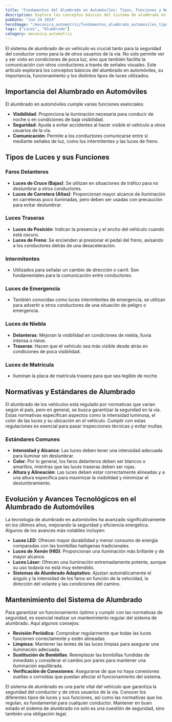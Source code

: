 ```yaml
---
title: "Fundamentos del Alumbrado en Automóviles: Tipos, Funciones y Normativas de Seguridad"
description: Explora los conceptos básicos del sistema de alumbrado en vehículos, conoce los diferentes tipos de luces, sus funciones esenciales y las normativas que aseguran la seguridad en la vía.
pubDate: "Jun 24 2024"
heroImage: "/mecanica_automotriz/fundamentos_alumbrado_automoviles_tipos_funciones_normativas.jpg"
tags: ["Luces", "Alumbrado"]
category: mecanica_automotriz
---
```


El sistema de alumbrado de un vehículo es crucial tanto para la seguridad del conductor como para la de otros usuarios de la vía. No solo permite ver y ser visto en condiciones de poca luz, sino que también facilita la comunicación con otros conductores a través de señales visuales. Este artículo explorará los conceptos básicos del alumbrado en automóviles, su importancia, funcionamiento y los distintos tipos de luces utilizados.

## Importancia del Alumbrado en Automóviles

El alumbrado en automóviles cumple varias funciones esenciales:

- **Visibilidad**: Proporciona la iluminación necesaria para conducir de noche o en condiciones de baja visibilidad.
- **Seguridad**: Ayuda a evitar accidentes al hacer visible el vehículo a otros usuarios de la vía.
- **Comunicación**: Permite a los conductores comunicarse entre sí mediante señales de luz, como los intermitentes y las luces de freno.

## Tipos de Luces y sus Funciones

### Faros Delanteros

- **Luces de Cruce (Bajas)**: Se utilizan en situaciones de tráfico para no deslumbrar a otros conductores.
- **Luces de Carretera (Altas)**: Proporcionan mayor alcance de iluminación en carreteras poco iluminadas, pero deben ser usadas con precaución para evitar deslumbrar.

### Luces Traseras

- **Luces de Posición**: Indican la presencia y el ancho del vehículo cuando está oscuro.
- **Luces de Freno**: Se encienden al presionar el pedal del freno, avisando a los conductores detrás de una desaceleración.

### Intermitentes

- Utilizados para señalar un cambio de dirección o carril. Son fundamentales para la comunicación entre conductores.

### Luces de Emergencia

- También conocidas como luces intermitentes de emergencia, se utilizan para advertir a otros conductores de una situación de peligro o emergencia.

### Luces de Niebla

- **Delanteras**: Mejoran la visibilidad en condiciones de niebla, lluvia intensa o nieve.
- **Traseras**: Hacen que el vehículo sea más visible desde atrás en condiciones de poca visibilidad.

### Luces de Matrícula

- Iluminan la placa de matrícula trasera para que sea legible de noche.

## Normativas y Estándares de Alumbrado

El alumbrado de los vehículos está regulado por normativas que varían según el país, pero en general, se busca garantizar la seguridad en la vía. Estas normativas especifican aspectos como la intensidad luminosa, el color de las luces y su ubicación en el vehículo. Cumplir con estas regulaciones es esencial para pasar inspecciones técnicas y evitar multas.

### Estándares Comunes

- **Intensidad y Alcance**: Las luces deben tener una intensidad adecuada para iluminar sin deslumbrar.
- **Color**: Por lo general, los faros delanteros deben ser blancos o amarillos, mientras que las luces traseras deben ser rojas.
- **Altura y Alineación**: Las luces deben estar correctamente alineadas y a una altura específica para maximizar la visibilidad y minimizar el deslumbramiento.

## Evolución y Avances Tecnológicos en el Alumbrado de Automóviles

La tecnología de alumbrado en automóviles ha avanzado significativamente en los últimos años, mejorando la seguridad y eficiencia energética. Algunos de los avances más notables incluyen:

- **Luces LED**: Ofrecen mayor durabilidad y menor consumo de energía comparadas con las bombillas halógenas tradicionales.
- **Luces de Xenón (HID)**: Proporcionan una iluminación más brillante y de mayor alcance.
- **Luces Láser**: Ofrecen una iluminación extremadamente potente, aunque su uso todavía no está muy extendido.
- **Sistemas de Alumbrado Adaptativo**: Ajustan automáticamente el ángulo y la intensidad de los faros en función de la velocidad, la dirección del volante y las condiciones del camino.

## Mantenimiento del Sistema de Alumbrado

Para garantizar un funcionamiento óptimo y cumplir con las normativas de seguridad, es esencial realizar un mantenimiento regular del sistema de alumbrado. Aquí algunos consejos:

- **Revisión Periódica**: Comprobar regularmente que todas las luces funcionen correctamente y estén alineadas.
- **Limpieza**: Mantener las lentes de las luces limpias para asegurar una iluminación adecuada.
- **Sustitución de Bombillas**: Reemplazar las bombillas fundidas de inmediato y considerar el cambio por pares para mantener una iluminación equilibrada.
- **Verificación de Conexiones**: Asegurarse de que no haya conexiones sueltas o corroídas que puedan afectar el funcionamiento del sistema.

El sistema de alumbrado es una parte vital del vehículo que garantiza la seguridad del conductor y de otros usuarios de la vía. Conocer los diferentes tipos de luces y sus funciones, así como las normativas que los regulan, es fundamental para cualquier conductor. Mantener en buen estado el sistema de alumbrado no solo es una cuestión de seguridad, sino también una obligación legal.
